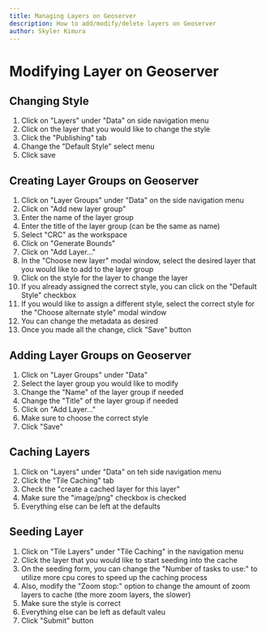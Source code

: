 ```yaml
---
title: Managing Layers on Geoserver
description: How to add/modify/delete layers on Geoserver
author: Skyler Kimura
---
```


# Modifying Layer on Geoserver

## Changing Style

1. Click on "Layers" under "Data" on side navigation menu
2. Click on the layer that you would like to change the style
3. Click the "Publishing" tab
4. Change the "Default Style" select menu
5. Click save

## Creating Layer Groups on Geoserver

1. Click on "Layer Groups" under "Data" on the side navigation menu
2. Click on "Add new layer group"
3. Enter the name of the layer group
4. Enter the title of the layer group (can be the same as name)
5. Select "CRC" as the workspace
6. Click on "Generate Bounds"
7. Click on "Add Layer..."
8. In the "Choose new layer" modal window, select the desired layer that you would like to add to the layer group
9. Click on the style for the layer to change the layer
10. If you already assigned the correct style, you can click on the "Default Style" checkbox
11. If you would like to assign a different style, select the correct style for the "Choose alternate style" modal window
12. You can change the metadata as desired
13. Once you made all the change, click "Save" button

## Adding Layer Groups on Geoserver
1. Click on "Layer Groups" under "Data"
2. Select the layer group you would like to modify
3. Change the "Name" of the layer group if needed
4. Change the "Title" of the layer group if needed
5. Click on "Add Layer..."
6. Make sure to choose the correct style
7. Click "Save"

## Caching Layers
1. Click on "Layers" under "Data" on teh side navigation menu
2. Click the "Tile Caching" tab
3. Check the "create a cached layer for this layer"
4. Make sure the "image/png" checkbox is checked
5. Everything else can be left at the defaults

## Seeding Layer
1. Click on "Tile Layers" under "Tile Caching" in the navigation menu
2. Click the layer that you would like to start seeding into the cache
3. On the seeding form, you can change the "Number of tasks to use:" to utilize more cpu cores to speed up the caching process
4. Also, modify the "Zoom stop:" option to change the amount of zoom layers to cache (the more zoom layers, the slower)
5. Make sure the style is correct
6. Everything else can be left as default valeu
7. Click "Submit" button

